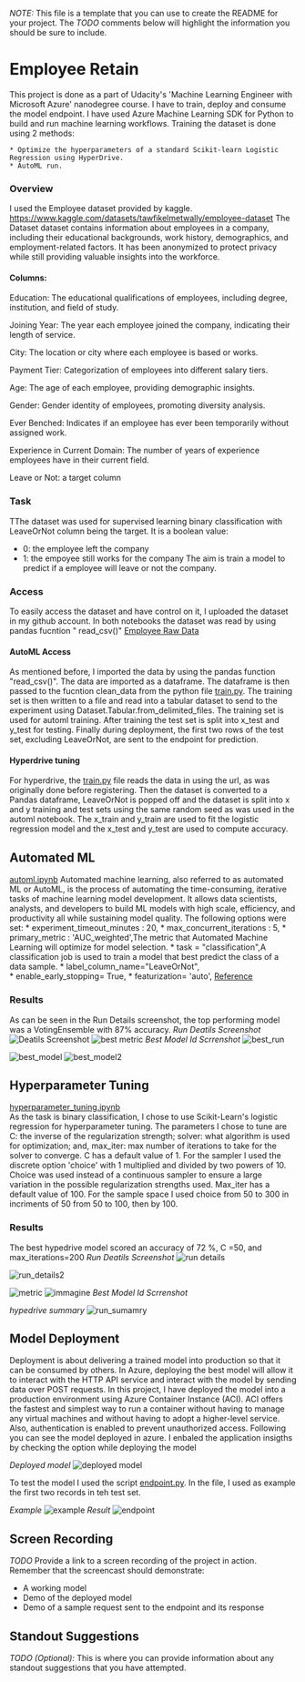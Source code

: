 *NOTE:* This file is a template that you can use to create the README for your project. The *TODO* comments below will highlight the information you should be sure to include.

# Employee Retain

This project is done as a part of Udacity's 'Machine Learning Engineer with Microsoft Azure' nanodegree course. I have to train, deploy and consume the model endpoint. I have used Azure Machine Learning SDK for Python to build and run machine learning workflows. Training the dataset is done using 2 methods:

    * Optimize the hyperparameters of a standard Scikit-learn Logistic Regression using HyperDrive.
    * AutoML run.


### Overview
I used the Employee dataset provided by kaggle. https://www.kaggle.com/datasets/tawfikelmetwally/employee-dataset
The Dataset dataset contains information about employees in a company, including their educational backgrounds, work history, demographics, and employment-related factors. It has been anonymized to protect privacy while still providing valuable insights into the workforce.

#### Columns:

Education: The educational qualifications of employees, including degree, institution, and field of study.

Joining Year: The year each employee joined the company, indicating their length of service.

City: The location or city where each employee is based or works.

Payment Tier: Categorization of employees into different salary tiers.

Age: The age of each employee, providing demographic insights.

Gender: Gender identity of employees, promoting diversity analysis.

Ever Benched: Indicates if an employee has ever been temporarily without assigned work.

Experience in Current Domain: The number of years of experience employees have in their current field.

Leave or Not: a target column

### Task
TThe dataset was used for supervised learning binary classification with LeaveOrNot column being the target. It is a boolean value:
* 0: the employee left the company
* 1: the empoyee still works for the company
The aim is train a model to predict if a employee will leave or not the company. 

### Access
To easily access the dataset and have control on it, I uploaded the dataset in my github account. In both notebooks the dataset was read by using pandas fucntion " read_csv()"
[Employee Raw Data](https://raw.githubusercontent.com/AnnaDM87/Udacity_CAPSTONE/main/starter_file/Employee.csv)

#### AutoML Access
As mentioned before, I imported the data by using the pandas function "read_csv()". The data are imported as a dataframe. The dataframe is then passed to the fucntion clean_data from the python file [train.py](https://github.com/AnnaDM87/Udacity_CAPSTONE/blob/main/starter_file/train.py).
The training set is then written to a file and read into a tabular dataset to send to the experiment using Dataset.Tabular.from_delimited_files. The training set is used for automl training. After training the test set is split into x_test and y_test for testing. Finally during deployment, the first two rows of the test set, excluding LeaveOrNot, are sent to the endpoint for prediction.
#### Hyperdrive tuning
For hyperdrive, the [train.py](https://github.com/AnnaDM87/Udacity_CAPSTONE/blob/main/starter_file/train.py) file reads the data in using the url, as was originally done before registering. Then the dataset is converted to a Pandas dataframe, LeaveOrNot is popped off and the dataset is split into x and y training and test sets using the same random seed as was used in the automl notebook.
The x_train and y_train are used to fit the logistic regression model and the x_test and y_test are used to compute accuracy.

## Automated ML
[automl.ipynb](https://github.com/AnnaDM87/Udacity_CAPSTONE/blob/main/starter_file/automl.ipynb)
Automated machine learning, also referred to as automated ML or AutoML, is the process of automating the time-consuming, iterative tasks of machine learning model development. It allows data scientists, analysts, and developers to build ML models with high scale, efficiency, and productivity all while sustaining model quality.
The following options were set:
    * experiment_timeout_minutes : 20,
    * max_concurrent_iterations : 5,
    * primary_metric  : 'AUC_weighted',The metric that Automated Machine Learning will optimize for model selection.
    * task = "classification",A classification job is used to train a model that best predict the class of a data sample. 
    * label_column_name="LeaveOrNot",   
    * enable_early_stopping= True,
    * featurization= 'auto',
[Reference](https://learn.microsoft.com/en-us/python/api/azure-ai-ml/azure.ai.ml.automl?view=azure-python)
### Results

As can be seen in the Run Details screenshot, the top performing model was a VotingEnsemble with 87% accuracy.
_Run Deatils Screenshot_
![Deatils Screenshot](https://github.com/AnnaDM87/Udacity_CAPSTONE/blob/main/starter_file/screenshot/run_details_automl.png?raw=true)
![best metric](https://github.com/AnnaDM87/Udacity_CAPSTONE/blob/main/starter_file/screenshot/autml_metric_chart.png?raw=true)
_Best Model Id Scrrenshot_
![best_run](https://github.com/AnnaDM87/Udacity_CAPSTONE/blob/main/starter_file/screenshot/best_run_automl.png?raw=true)

![best_model](https://github.com/AnnaDM87/Udacity_CAPSTONE/blob/main/starter_file/screenshot/best_model_automl.png?raw=true)
![best_model2](https://github.com/AnnaDM87/Udacity_CAPSTONE/blob/main/starter_file/screenshot/best_model_png_automl.png?raw=true)

## Hyperparameter Tuning
[hyperparameter_tuning.ipynb](https://github.com/AnnaDM87/Udacity_CAPSTONE/blob/main/starter_file/hyperparameter_tuning.ipynb)  
As the task is binary classification, I chose to use Scikit-Learn's logistic regression for hyperparameter tuning.
The parameters I chose to tune are C: the inverse of the regularization strength; solver: what algorithm is used for optimization; and, max_iter: max number of iterations to take for the solver to converge.
C has a default value of 1. For the sampler I used the discrete option 'choice' with 1 multiplied and divided by two powers of 10. Choice was used instead of a continuous sampler to ensure a large variation in the possible regularization strengths used.
Max_iter has a default value of 100. For the sample space I used choice from 50 to 300 in incriments of 50 from 50 to 100, then by 100.




### Results
The best hypedrive model scored an accuracy of 72 %, C =50, and max_iterations=200
_Run Deatils Screenshot_
![run details](https://github.com/AnnaDM87/Udacity_CAPSTONE/blob/main/starter_file/screenshot/run_details_hyper.png?raw=true)

![run_details2](https://github.com/AnnaDM87/Udacity_CAPSTONE/blob/main/starter_file/screenshot/run_details_hyper_2.png?raw=true)


![metric](https://github.com/AnnaDM87/Udacity_CAPSTONE/blob/main/starter_file/screenshot/results_hyper.png?raw=true)
![immagine](https://github.com/AnnaDM87/Udacity_CAPSTONE/assets/22540529/e5dc9f45-fa20-4986-b9af-b3bd2351bcf0)
_Best Model Id Scrrenshot_

_hypedrive summary_ 
![run_sumamry](https://github.com/AnnaDM87/Udacity_CAPSTONE/blob/main/starter_file/screenshot/hyperdrive_sumamry.png?raw=true)
## Model Deployment
Deployment is about delivering a trained model into production so that it can be consumed by others. In Azure, deploying the best model will allow it to interact with the HTTP API service and interact with the model by sending data over POST requests. In this project, I have deployed the model into a production environment using Azure Container Instance (ACI). ACI offers the fastest and simplest way to run a container without having to manage any virtual machines and without having to adopt a higher-level service. Also, authentication is enabled to prevent unauthorized access.
Following you can see the model deployed in azure. I enbaled the application insigths by checking the option while deploying the model


_Deployed model_
![deployed model](https://github.com/AnnaDM87/Udacity_CAPSTONE/blob/main/starter_file/screenshot/deploymodel.png?raw=true)

To test the model I used the script [endpoint.py](https://github.com/AnnaDM87/Udacity_CAPSTONE/blob/main/starter_file/endpoint.py). In the file, I used as example the first two records in teh test set.

_Example_
![example](https://github.com/AnnaDM87/Udacity_CAPSTONE/assets/22540529/8edf7013-5dc2-4fdc-8c87-479108fc8261)
_Result_
![endpoint](https://github.com/AnnaDM87/Udacity_CAPSTONE/blob/main/starter_file/screenshot/endpoint.png?raw=true)


## Screen Recording
*TODO* Provide a link to a screen recording of the project in action. Remember that the screencast should demonstrate:
- A working model
- Demo of the deployed  model
- Demo of a sample request sent to the endpoint and its response

## Standout Suggestions
*TODO (Optional):* This is where you can provide information about any standout suggestions that you have attempted.
